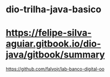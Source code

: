 # dio-trilha-java-basico

https://felipe-silva-aguiar.gitbook.io/dio-java/gitbook/summary
================================================================
https://github.com/falvojr/lab-banco-digital-oo